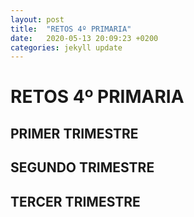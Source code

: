 ```yaml
---
layout: post
title:  "RETOS 4º PRIMARIA"
date:   2020-05-13 20:09:23 +0200
categories: jekyll update
---
```


# RETOS 4º PRIMARIA

## PRIMER TRIMESTRE

## SEGUNDO TRIMESTRE

## TERCER TRIMESTRE
